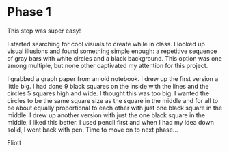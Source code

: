 # Phase 1

This step was super easy!

I started searching for cool visuals to create while in class. I looked up visual illusions and found something simple enough: a repetitive sequence of gray bars with white circles and a black background. This option was one among multiple, but none other captivated my attention for this project.

I grabbed a graph paper from an old notebook. I drew up the first version a little big. I had done 9 black squares on the inside with the lines and the circles 5 squares high and wide. I thought this was too big. I wanted the circles to be the same square size as the square in the middle and for all to be about equally proportional to each other with just one black square in the middle. I drew up another version with just the one black square in the middle. I liked this better. I used pencil first and when I had my idea down solid, I went back with pen. Time to move on to next phase...

Eliott
